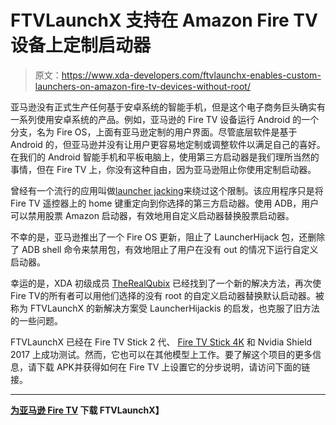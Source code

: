 # FTVLaunchX 支持在 Amazon Fire TV 设备上定制启动器

> 原文：<https://www.xda-developers.com/ftvlaunchx-enables-custom-launchers-on-amazon-fire-tv-devices-without-root/>

亚马逊没有正式生产任何基于安卓系统的智能手机，但是这个电子商务巨头确实有一系列使用安卓系统的产品。例如，亚马逊的 Fire TV 设备运行 Android 的一个分支，名为 Fire OS，上面有亚马逊定制的用户界面。尽管底层软件是基于 Android 的，但亚马逊并没有让用户更容易地定制或调整软件以满足自己的喜好。在我们的 Android 智能手机和平板电脑上，使用第三方启动器是我们理所当然的事情，但在 Fire TV 上，你没有这种自由，因为亚马逊阻止你使用定制启动器。

曾经有一个流行的应用叫做[launcher jacking](https://www.xda-developers.com/amazon-fire-os-custom-launcher-widgets/)来绕过这个限制。该应用程序只是将 Fire TV 遥控器上的 home 键重定向到你选择的第三方启动器。使用 ADB，用户可以禁用股票 Amazon 启动器，有效地用自定义启动器替换股票启动器。

不幸的是，亚马逊推出了一个 Fire OS 更新，阻止了 LauncherHijack 包，还删除了 ADB shell 命令来禁用包，有效地阻止了用户在没有 out 的情况下运行自定义启动器。

幸运的是，XDA 初级成员 [TheRealQubix](https://forum.xda-developers.com/member.php?u=10179237) 已经找到了一个新的解决方法，再次使 Fire TV‌的所有者可以用他们选择的没有 root 的自定义启动器替换默认启动器。被称为 FTVLaunchX 的新解决方案受 LauncherHijackis 的启发，也克服了旧方法的一些问题。

FTVLaunchX 已经在 Fire TV Stick 2 代、 [Fire TV Stick 4K](https://www.xda-developers.com/amazon-fire-tv-stick-4k-miracast-screen-mirroring-support-update/) 和 Nvidia Shield 2017 上成功测试。然而，它也可以在其他模型上工作。要了解这个项目的更多信息，请下载 APK‌并获得如何在 Fire TV 上设置它的分步说明，请访问下面的链接。

* * *

**[为亚马逊 Fire TV](https://forum.xda-developers.com/fire-tv/general/ftvlaunchx-custom-launcher-root-t4037397) 下载 FTVLaunchX】**